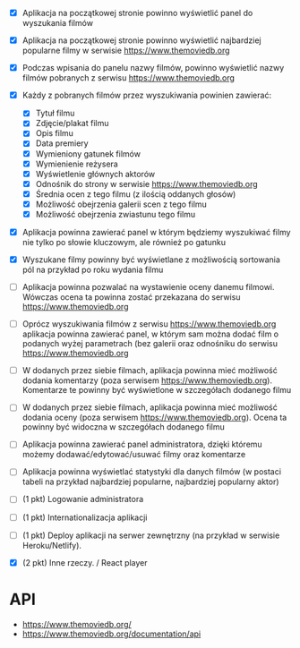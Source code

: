 

   - [x]  Aplikacja na początkowej stronie powinno wyświetlić panel do wyszukania filmów
   - [x]  Aplikacja na początkowej stronie powinno wyświetlić najbardziej popularne filmy w serwisie https://www.themoviedb.org
   - [x]  Podczas wpisania do panelu nazwy filmów, powinno wyświetlić nazwy filmów pobranych z serwisu https://www.themoviedb.org
   - [x]  Każdy z pobranych filmów przez wyszukiwania powinien zawierać:
        - [x]  Tytuł filmu
        - [x]  Zdjęcie/plakat filmu
        - [x]  Opis filmu
        - [x]  Data premiery
        - [x]  Wymieniony gatunek filmów
        - [x]  Wymienienie reżysera
        - [x]  Wyświetlenie głównych aktorów
        - [x]  Odnośnik do strony w serwisie https://www.themoviedb.org
        - [x]  Średnia ocen z tego filmu (z ilością oddanych głosów)
        - [x]  Możliwość obejrzenia galerii scen z tego filmu
        - [x]  Możliwość obejrzenia zwiastunu tego filmu
   - [x]  Aplikacja powinna zawierać panel w którym będziemy wyszukiwać filmy nie tylko po słowie kluczowym, ale również po gatunku
   - [x]  Wyszukane filmy powinny być wyświetlane z możliwością sortowania pól na przykład po roku wydania filmu
   - [ ]  Aplikacja powinna pozwalać na wystawienie oceny danemu filmowi. Wówczas ocena ta powinna zostać przekazana do serwisu https://www.themoviedb.org
   - [ ]  Oprócz wyszukiwania filmów z serwisu https://www.themoviedb.org aplikacja powinna zawierać panel, w którym sam można dodać film o podanych wyżej parametrach (bez galerii oraz odnośniku do serwisu https://www.themoviedb.org
   - [ ]  W dodanych przez siebie filmach, aplikacja powinna mieć możliwość dodania komentarzy (poza serwisem https://www.themoviedb.org). Komentarze te powinny być wyświetlone w szczegółach dodanego filmu
   - [ ]  W dodanych przez siebie filmach, aplikacja powinna mieć możliwość dodania oceny (poza serwisem https://www.themoviedb.org). Ocena ta powinny być widoczna w szczegółach dodanego filmu
   - [ ]  Aplikacja powinna zawierać panel administratora, dzięki któremu możemy dodawać/edytować/usuwać filmy oraz komentarze
   - [ ]  Aplikacja powinna wyświetlać statystyki dla danych filmów (w postaci tabeli na przykład najbardziej popularne, najbardziej popularny aktor)
 

  -[ ] (1 pkt) Logowanie administratora
  -[ ] (1 pkt) Internationalizacja aplikacji
  -[ ] (1 pkt) Deploy aplikacji na serwer zewnętrzny (na przykład w serwisie Heroku/Netlify).
  -[x] (2 pkt) Inne rzeczy. / React player


# API 
   - https://www.themoviedb.org/
   - https://www.themoviedb.org/documentation/api

